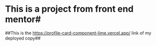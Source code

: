 # This is a project from front end mentor#
##This is the https://profile-card-component-lime.vercel.app/ link of my deployed copy##
